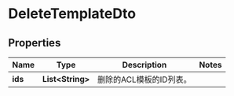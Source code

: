 
# DeleteTemplateDto

## Properties
Name | Type | Description | Notes
------------ | ------------- | ------------- | -------------
**ids** | **List&lt;String&gt;** | 删除的ACL模板的ID列表。 | 



